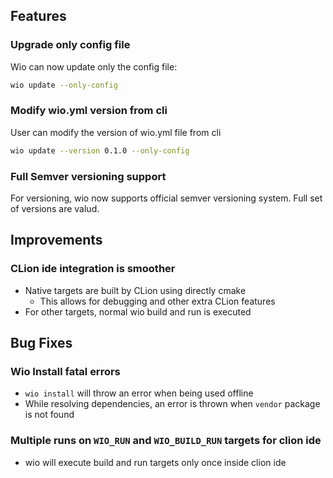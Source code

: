 ## Features

### Upgrade only config file
Wio can now update only the config file:

```bash
wio update --only-config
```

### Modify wio.yml version from cli
User can modify the version of wio.yml file from cli

```bash
wio update --version 0.1.0 --only-config
```

### Full Semver versioning support 
For versioning, wio now supports official semver versioning system. Full set of versions are valud.

## Improvements

### CLion ide integration is smoother
* Native targets are built by CLion using directly cmake
  * This allows for debugging and other extra CLion features
* For other targets, normal wio build and run is executed

## Bug Fixes

### Wio Install fatal errors
* `wio install` will throw an error when being used offline
* While resolving dependencies, an error is thrown when `vendor` package is not found

### Multiple runs on `WIO_RUN` and `WIO_BUILD_RUN` targets for clion ide
* wio will execute build and run targets only once inside clion ide
